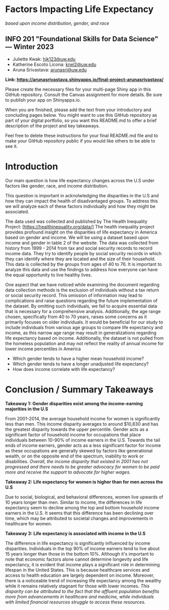 # Factors Impacting Life Expectancy
 *based upon income distribution, gender, and race* 

## INFO 201 "Foundational Skills for Data Science" — Winter 2023

* Juliette Kwak: hjk123@uw.edu
* Katherine Escoto Licona: knel2@uw.edu
* Aruna Srivastava: arunasri@uw.edu 

**Link: https://arunasrivastava.shinyapps.io/final-project-arunasrivastava/**

Please create the necessary files for your multi-page Shiny app in this GitHub repository. Consult the Canvas assignment for more details. Be sure to publish your app on Shinyapps.io.

When you are finished, please add the text from your introductory and concluding pages below. You might want to use this GitHub repository as part of your digital portfolio, so you want this README.md to offer a brief description of the project and key takeaways.

Feel free to delete these instructions for your final README.md file and to make your GitHub repository public if you would like others to be able to see it. 

# Introduction
Our main question is how life expectancy changes across the U.S under factors like gender, race, and income distribution. 


This question is important in acknolwledging the disparities in the U.S and how they can impact the health of disadvantaged groups. 
To address this we will analyze each of these factors individually and how they might be associated. 


The data used was collected and published by The Health Inequality Project: [https://healthinequality.org/data/]
The health inequality project provides profound insight on the disparities of life expectancy in America based on gender and income. We will be using a dataset based upon income and gender in table 2 of the website. The data was collected from history from 1999 - 2014 from tax and social security records to record income data. They try to identify people by social security records in which they can identify where they are located and the size of their household. This data is collected by the groups from ages of 40 to 76. It is important to analyze this data and use the findings to address how everyone can have the equal opportunity to live healthy lives.


One aspect that we have noticed while examining the document regarding data collection methods is the exclusion of individuals without a tax return or social security record. This omission of information may lead to complications and raise questions regarding the future implementation of the dataset. By omitting such individuals, we fail to acquire essential data that is necessary for a comprehensive analysis. Additionally, the age range chosen, specifically from 40 to 70 years, raises some concerns as it primarily focuses on older individuals. It would be beneficial for our study to include individuals from various age groups to compare life expectancy and income, as this narrow age range may result in generalizations regarding life expectancy based on income. Additionally, the dataset is not pulled from the homeless population and may not reflect the reality of annual income for lower income percentiles in America

* Which gender tends to have a higher mean household income?
* Which gender tends to have a longer unadjusted life expectancy?
* How does income correlate with life expectancy?

# Conclusion / Summary Takeaways

**Takeaway 1: Gender disparities exist among the income-earning majorities in the U.S** 

From 2001-2014, the average household income for women is significantly less than men. This income disparity averages to around $10,830 and has the greatest disparity towards the upper percentile. Gender acts as a significant factor of household income for occupations that place individuals between 10-90% of income earners in the U.S. Towards the tail ends of income earners, gender acts as a less significant factor for income as these occupations are generally skewed by factors like generational wealth, or on the opposite end of the spectrum, inability to work or disabilities. *Overall, the income disparity that existed in 2001 has not progressed and there needs to be greater advocacy for women to be paid more and receive the support to advocate for higher wages.* 

**Takeaway 2: Life expectancy for women is higher than for men across the U.S**

Due to social, biological, and behavioral differences, women live upwards of 10 years longer than men. Similar to income, the differences in life expectancy seem to decline among the top and bottom household income earners in the U.S. It seems that this difference has been declining over time, which may be attributed to societal changes and improvements in healthcare for women. 

**Takeaway 3: Life expectancy is associated with income in the U.S** 

The difference in life expectancy is significantly influenced by income disparities. Individuals in the top 90% of income earners tend to live about 15 years longer than those in the bottom 10%. Although it's important to note that economic factors alone cannot determine longevity and life expectancy, it is evident that income plays a significant role in determining lifespan in the United States. This is because healthcare services and access to health education are largely dependent on income. Moreover, there is a noticeable trend of increasing life expectancy among the wealthy while it remains relatively stagnant for those with lower incomes. *This disparity can be attributed to the fact that the affluent population benefits more from advancements in healthcare and medicine, while individuals with limited financial resources struggle to access these resources.* 